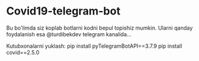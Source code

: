 # Covid19-telegram-bot
Bu bo'limda siz koplab botlarni kodni bepul topishiz mumkin. Ularni qanday foydalanish esa @turdibekdev telegram kanalida...

Kutubxonalarni yuklash:
pip install pyTelegramBotAPI==3.7.9
pip install covid==2.5.0
